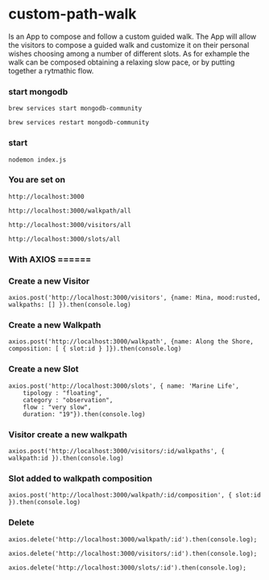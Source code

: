 # custom-path-walk

Is an App to compose and follow a custom guided walk. The App will allow the visitors to compose a guided walk and customize it on their personal wishes choosing among a number of different slots. As for exhample the walk can be composed obtaining a relaxing slow pace, or by putting together a rytmathic flow.

### start mongodb

```
brew services start mongodb-community
```

```
brew services restart mongodb-community
```

### start

```
nodemon index.js
```

### You are set on

```
http://localhost:3000
```

```
http://localhost:3000/walkpath/all
```

```
http://localhost:3000/visitors/all
```

```
http://localhost:3000/slots/all

```

### With AXIOS ======

### Create a new Visitor

```
axios.post('http://localhost:3000/visitors', {name: Mina, mood:rusted, walkpaths: [] }).then(console.log)
```

### Create a new Walkpath

```
axios.post('http://localhost:3000/walkpath', {name: Along the Shore, composition: [ { slot:id } ]}).then(console.log)
```

### Create a new Slot

```
axios.post('http://localhost:3000/slots', { name: 'Marine Life',
    tipology : "floating",
    category : "observation",
    flow : "very slow",
    duration: "19"}).then(console.log)
```

### Visitor create a new walkpath

```
axios.post('http://localhost:3000/visitors/:id/walkpaths', { walkpath:id }).then(console.log)
```

### Slot added to walkpath composition

```
axios.post('http://localhost:3000/walkpath/:id/composition', { slot:id }).then(console.log)
```

### Delete

```
axios.delete('http://localhost:3000/walkpath/:id').then(console.log);

```

```
axios.delete('http://localhost:3000/visitors/:id').then(console.log);
```

```
axios.delete('http://localhost:3000/slots/:id').then(console.log);
```
